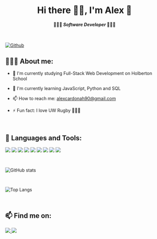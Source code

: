 # <div align="center">Hi there 🖐🏻, I'm Alex 🐋</div>

#### <div align="center">👩🏽‍💻 _Software Developer_ 👩🏽‍💻</div>

<br/>

[![Github](https://img.shields.io/github/followers/vanemcb?label=Follow&style=social)](https://github.com/CharalambosIoannou)

## 👩🏽‍🦱 About me:

- 🔭 I'm currently studying Full-Stack Web Development on Holberton School

- 🌱 I'm currently learning JavaScript, Python and SQL

- 📫 How to reach me: alexcardonah90@gmail.com

- ⚡ Fun fact: I love UW Rugby 🏊🏻‍♂️

<br/>

## 🧰 Languages and Tools:

<p align="left">
<img src="https://img.icons8.com/color/48/000000/linux--v1.png"/>
<img src="https://img.icons8.com/color/48/000000/git.png"/>
<img src="https://img.icons8.com/color/48/000000/c-programming.png"/>
<img src="https://img.icons8.com/color/48/000000/visual-studio-code-2019.png"/>
<img src="https://img.icons8.com/color/48/000000/python--v1.png"/>
<img src="https://img.icons8.com/color/48/000000/html-5--v1.png"/>
<img src="https://img.icons8.com/color/48/000000/css3.png"/>
<img src="https://img.icons8.com/color/48/000000/javascript--v1.png"/>
<img src="https://img.icons8.com/color/48/000000/mysql-logo.png"/>
</p>

<br/>

![GitHub stats](https://github-readme-stats.vercel.app/api?username=Alexander-Cardona_Herrera&show_icons=true&theme=algolia)

<br/>

![Top Langs](https://github-readme-stats.vercel.app/api/top-langs/?username=Alexander-Cardona_Herrera&theme=algolia)

<br/>

## 📫 Find me on:

<p align="left">  
<a href="www.linkedin.com/in/alexander-cardona"> <img src="https://img.icons8.com/fluency/48/000000/linkedin.png"/> </a>
<a href="https://twitter.com/Alexcardonah"> <img src="https://img.icons8.com/fluency/48/000000/twitter.png"/> </a>  
</p>
